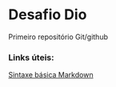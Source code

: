 # Desafio Dio

Primeiro repositório Git/github 


### Links úteis:

[Sintaxe básica Markdown](https://www.markdownguide.org/basic-syntax/)
